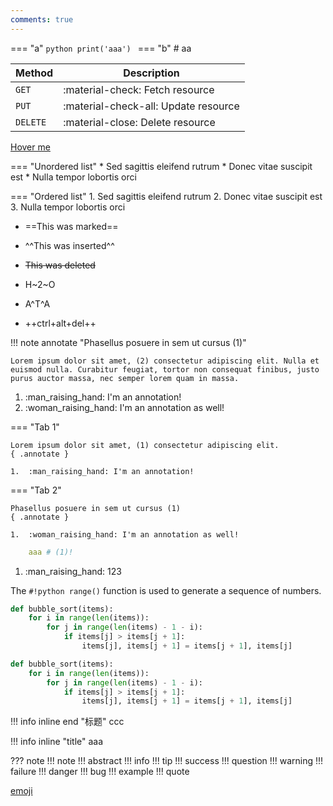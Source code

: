 ```yaml
---
comments: true
---
```




=== "a"
    ```python
    print('aaa')
    ```
=== "b"
    # aa


| Method      | Description                          |
| ----------- | ------------------------------------ |
| `GET`       | :material-check:     Fetch resource  |
| `PUT`       | :material-check-all: Update resource |
| `DELETE`    | :material-close:     Delete resource |



[Hover me][example]

  [example]: https://example.com "I'm a tooltip!"

=== "Unordered list"
    * Sed sagittis eleifend rutrum
    * Donec vitae suscipit est
    * Nulla tempor lobortis orci

=== "Ordered list"
    1. Sed sagittis eleifend rutrum
    2. Donec vitae suscipit est
    3. Nulla tempor lobortis orci

- ==This was marked==
- ^^This was inserted^^
- ~~This was deleted~~

- H~2~O
- A^T^A

- ++ctrl+alt+del++

!!! note annotate "Phasellus posuere in sem ut cursus (1)"

    Lorem ipsum dolor sit amet, (2) consectetur adipiscing elit. Nulla et
    euismod nulla. Curabitur feugiat, tortor non consequat finibus, justo
    purus auctor massa, nec semper lorem quam in massa.

1.  :man_raising_hand: I'm an annotation!
2.  :woman_raising_hand: I'm an annotation as well!


=== "Tab 1"

    Lorem ipsum dolor sit amet, (1) consectetur adipiscing elit.
    { .annotate }

    1.  :man_raising_hand: I'm an annotation!

=== "Tab 2"

    Phasellus posuere in sem ut cursus (1)
    { .annotate }

    1.  :woman_raising_hand: I'm an annotation as well!

``` yaml
    aaa # (1)!
```

1.  :man_raising_hand: 123


The `#!python range()` function is used to generate a sequence of numbers.

``` py hl_lines="2 3"
def bubble_sort(items):
    for i in range(len(items)):
        for j in range(len(items) - 1 - i):
            if items[j] > items[j + 1]:
                items[j], items[j + 1] = items[j + 1], items[j]
```

``` py title="bubble_sort.py"
def bubble_sort(items):
    for i in range(len(items)):
        for j in range(len(items) - 1 - i):
            if items[j] > items[j + 1]:
                items[j], items[j + 1] = items[j + 1], items[j]
```


!!! info inline end "标题"
    ccc 

!!! info inline "title"
    aaa

??? note
!!! note
!!! abstract
!!! info
!!! tip
!!! success
!!! question 
!!! warning
!!! failure
!!! danger
!!! bug 
!!! example 
!!! quote 

[emoji](https://squidfunk.github.io/mkdocs-material/reference/icons-emojis/)